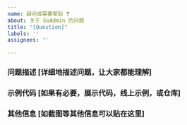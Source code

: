 ```yaml
---
name: 疑问或需要帮助 ❓
about: 关于 GoAdmin 的问题
title: "[Question]"
labels: ''
assignees: ''

---
```


### 问题描述 [详细地描述问题，让大家都能理解]

### 示例代码 [如果有必要，展示代码，线上示例，或仓库]

### 其他信息 [如截图等其他信息可以贴在这里]

